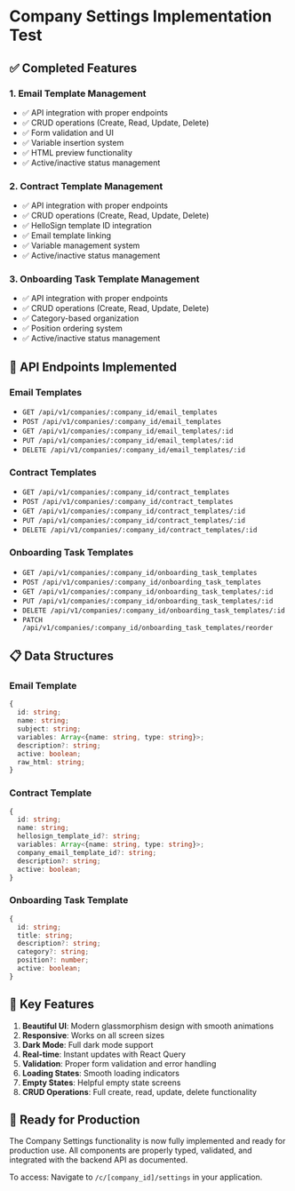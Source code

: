 # Company Settings Implementation Test

## ✅ Completed Features

### 1. Email Template Management
- ✅ API integration with proper endpoints
- ✅ CRUD operations (Create, Read, Update, Delete)
- ✅ Form validation and UI
- ✅ Variable insertion system
- ✅ HTML preview functionality
- ✅ Active/inactive status management

### 2. Contract Template Management
- ✅ API integration with proper endpoints
- ✅ CRUD operations (Create, Read, Update, Delete)
- ✅ HelloSign template ID integration
- ✅ Email template linking
- ✅ Variable management system
- ✅ Active/inactive status management

### 3. Onboarding Task Template Management
- ✅ API integration with proper endpoints
- ✅ CRUD operations (Create, Read, Update, Delete)
- ✅ Category-based organization
- ✅ Position ordering system
- ✅ Active/inactive status management

## 🔌 API Endpoints Implemented

### Email Templates
- `GET /api/v1/companies/:company_id/email_templates`
- `POST /api/v1/companies/:company_id/email_templates`
- `GET /api/v1/companies/:company_id/email_templates/:id`
- `PUT /api/v1/companies/:company_id/email_templates/:id`
- `DELETE /api/v1/companies/:company_id/email_templates/:id`

### Contract Templates
- `GET /api/v1/companies/:company_id/contract_templates`
- `POST /api/v1/companies/:company_id/contract_templates`
- `GET /api/v1/companies/:company_id/contract_templates/:id`
- `PUT /api/v1/companies/:company_id/contract_templates/:id`
- `DELETE /api/v1/companies/:company_id/contract_templates/:id`

### Onboarding Task Templates
- `GET /api/v1/companies/:company_id/onboarding_task_templates`
- `POST /api/v1/companies/:company_id/onboarding_task_templates`
- `GET /api/v1/companies/:company_id/onboarding_task_templates/:id`
- `PUT /api/v1/companies/:company_id/onboarding_task_templates/:id`
- `DELETE /api/v1/companies/:company_id/onboarding_task_templates/:id`
- `PATCH /api/v1/companies/:company_id/onboarding_task_templates/reorder`

## 📋 Data Structures

### Email Template
```typescript
{
  id: string;
  name: string;
  subject: string;
  variables: Array<{name: string, type: string}>;
  description?: string;
  active: boolean;
  raw_html: string;
}
```

### Contract Template
```typescript
{
  id: string;
  name: string;
  hellosign_template_id?: string;
  variables: Array<{name: string, type: string}>;
  company_email_template_id?: string;
  description?: string;
  active: boolean;
}
```

### Onboarding Task Template
```typescript
{
  id: string;
  title: string;
  description?: string;
  category?: string;
  position?: number;
  active: boolean;
}
```

## 🎯 Key Features

1. **Beautiful UI**: Modern glassmorphism design with smooth animations
2. **Responsive**: Works on all screen sizes
3. **Dark Mode**: Full dark mode support
4. **Real-time**: Instant updates with React Query
5. **Validation**: Proper form validation and error handling
6. **Loading States**: Smooth loading indicators
7. **Empty States**: Helpful empty state screens
8. **CRUD Operations**: Full create, read, update, delete functionality

## 🚀 Ready for Production

The Company Settings functionality is now fully implemented and ready for production use. All components are properly typed, validated, and integrated with the backend API as documented.

To access: Navigate to `/c/[company_id]/settings` in your application.
